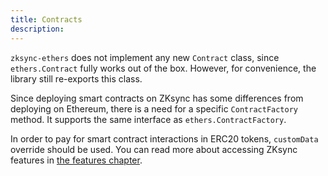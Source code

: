 ```yaml
---
title: Contracts
description:
---
```


`zksync-ethers` does not implement any new `Contract` class, since `ethers.Contract` fully works out of the box.
However, for convenience, the library still re-exports this class.

Since deploying smart contracts on ZKsync has some differences from deploying on Ethereum,
there is a need for a specific `ContractFactory` method. It supports the same interface as `ethers.ContractFactory`.

In order to pay for smart contract interactions in ERC20 tokens, `customData` override should be used.
You can read more about accessing ZKsync features in [the features chapter](/sdk/js/ethers/v6/features).
